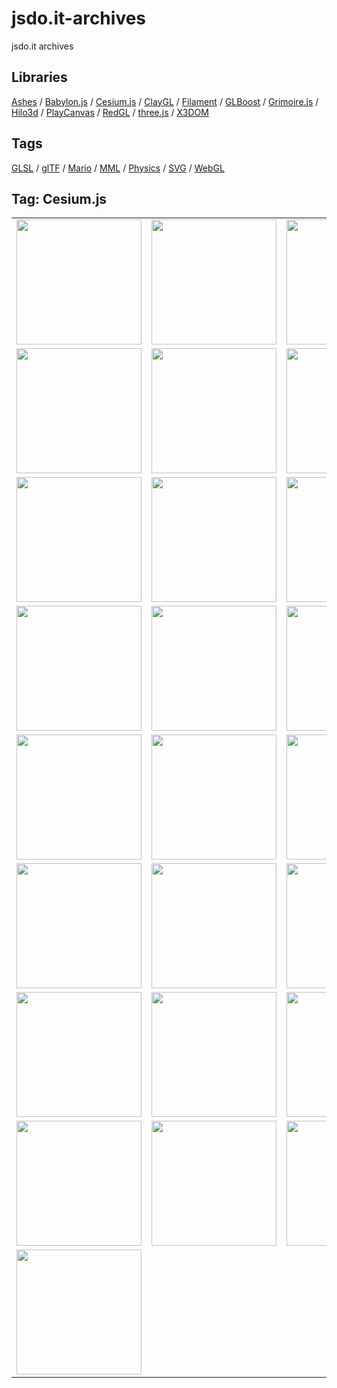 # jsdo.it-archives
jsdo.it archives

## Libraries

[Ashes](../ashes) / [Babylon.js](../babylon.js) / [Cesium.js](../cesium.js) / [ClayGL](../claygl) / [Filament](../filament) / [GLBoost](../glboost)  / [Grimoire.js](../grimoire.js) / [Hilo3d](../hilo3d) / [PlayCanvas](../playcanvas) / [RedGL](../redgl) / [three.js](../three.js) / [X3DOM](../x3dom)

## Tags

[GLSL](../glsl) / [glTF](../gltf) / [Mario](../mario) / [MML](../mml) / [Physics](../physics) / [SVG](../svg) / [WebGL](../webgl)

## Tag: Cesium.js

<table>
<tr>
<td><a href="https://cx20.github.io/jsdo.it-archives/cx20/pGyG" alt="3D地図ライブラリ「Cesium」を用いて地球を表示してみるテスト"><img src="https://cx20.github.io/jsdo.it-archives/screenshot/pGyG.jpg" width="200" height="200"></a></td>
<td><a href="https://cx20.github.io/jsdo.it-archives/cx20/w3iC" alt="Cesium.js を用いて地球を回転させてみるテスト"><img src="https://cx20.github.io/jsdo.it-archives/screenshot/w3iC.jpg" width="200" height="200"></a></td>
<td><a href="https://cx20.github.io/jsdo.it-archives/cx20/UKCJB" alt="Cesium.js で3Dモデル表示してみるテスト（その１）"><img src="https://cx20.github.io/jsdo.it-archives/screenshot/UKCJB.jpg" width="200" height="200"></a></td>
<td><a href="https://cx20.github.io/jsdo.it-archives/cx20/uw48" alt="[WebGL] Cesium.js で glTF 2.0形式のデータを表示してみるテスト"><img src="https://cx20.github.io/jsdo.it-archives/screenshot/uw48.jpg" width="200" height="200"></a></td>
</tr>
<tr>
<td><a href="https://cx20.github.io/jsdo.it-archives/cx20/eFsr" alt="[WebGL] Cesium.js で glTF 2.0形式のデータを表示してみるテスト（その２）"><img src="https://cx20.github.io/jsdo.it-archives/screenshot/eFsr.jpg" width="200" height="200"></a></td>
<td><a href="https://cx20.github.io/jsdo.it-archives/cx20/2s3w" alt="[WebGL] Cesium.js で glTF 2.0形式のデータを表示してみるテスト（その３）（調整中）"><img src="https://cx20.github.io/jsdo.it-archives/screenshot/2s3w.jpg" width="200" height="200"></a></td>
<td><a href="https://cx20.github.io/jsdo.it-archives/cx20/2I0b" alt="[WebGL] Cesium.js で glTF 2.0形式のデータを表示してみるテスト（その４）"><img src="https://cx20.github.io/jsdo.it-archives/screenshot/2I0b.jpg" width="200" height="200"></a></td>
<td><a href="https://cx20.github.io/jsdo.it-archives/cx20/cYlz" alt="[WebGL] Cesium.js で glTF 2.0形式のデータを表示してみるテスト（その５）"><img src="https://cx20.github.io/jsdo.it-archives/screenshot/cYlz.jpg" width="200" height="200"></a></td>
</tr>
<tr>
<td><a href="https://cx20.github.io/jsdo.it-archives/cx20/yWoE" alt="[WebGL] Cesium.js で glTF 2.0形式のデータを表示してみるテスト（その６）"><img src="https://cx20.github.io/jsdo.it-archives/screenshot/yWoE.jpg" width="200" height="200"></a></td>
<td><a href="https://cx20.github.io/jsdo.it-archives/cx20/47vR" alt="[WebGL] Cesium.js で glTF 2.0形式のデータを表示してみるテスト（その７）"><img src="https://cx20.github.io/jsdo.it-archives/screenshot/47vR.jpg" width="200" height="200"></a></td>
<td><a href="https://cx20.github.io/jsdo.it-archives/cx20/u7sb" alt="[WebGL] Cesium.js で glTF 2.0形式のデータを表示してみるテスト（その８）"><img src="https://cx20.github.io/jsdo.it-archives/screenshot/u7sb.jpg" width="200" height="200"></a></td>
<td><a href="https://cx20.github.io/jsdo.it-archives/cx20/0r7J" alt="[WebGL] Cesium.js で glTF 2.0形式のデータを表示してみるテスト（その９）（調整中）"><img src="https://cx20.github.io/jsdo.it-archives/screenshot/0r7J.jpg" width="200" height="200"></a></td>
</tr>
<tr>
<td><a href="https://cx20.github.io/jsdo.it-archives/cx20/6z4e" alt="[WebGL] Cesium.js で glTF 2.0形式のデータを表示してみるテスト（その１０）（調整中）"><img src="https://cx20.github.io/jsdo.it-archives/screenshot/6z4e.jpg" width="200" height="200"></a></td>
<td><a href="https://cx20.github.io/jsdo.it-archives/cx20/QQHP" alt="[WebGL] Cesium.js で glTF 2.0形式のデータを表示してみるテスト（その１１）（調整中）"><img src="https://cx20.github.io/jsdo.it-archives/screenshot/QQHP.jpg" width="200" height="200"></a></td>
<td><a href="https://cx20.github.io/jsdo.it-archives/cx20/KFfB" alt="[WebGL] Cesium.js で glTF 2.0形式のデータを表示してみるテスト（その１２）（調整中）"><img src="https://cx20.github.io/jsdo.it-archives/screenshot/KFfB.jpg" width="200" height="200"></a></td>
<td><a href="https://cx20.github.io/jsdo.it-archives/cx20/2fVS" alt="[WebGL] Cesium.js で glTF 2.0形式のデータを表示してみるテスト（その１３）（調整中）"><img src="https://cx20.github.io/jsdo.it-archives/screenshot/2fVS.jpg" width="200" height="200"></a></td>
</tr>
<tr>
<td><a href="https://cx20.github.io/jsdo.it-archives/cx20/0Gbw" alt="[WebGL] Cesium.js で glTF 2.0形式のデータを表示してみるテスト（その１４）（調整中）"><img src="https://cx20.github.io/jsdo.it-archives/screenshot/0Gbw.jpg" width="200" height="200"></a></td>
<td><a href="https://cx20.github.io/jsdo.it-archives/cx20/2QKh" alt="[WebGL] Cesium.js で glTF 2.0形式のデータを表示してみるテスト（その１５）（調整中）"><img src="https://cx20.github.io/jsdo.it-archives/screenshot/2QKh.jpg" width="200" height="200"></a></td>
<td><a href="https://cx20.github.io/jsdo.it-archives/cx20/E6bC" alt="[WebGL] Cesium.js で glTF 2.0形式のデータを表示してみるテスト（その１６）（調整中）"><img src="https://cx20.github.io/jsdo.it-archives/screenshot/E6bC.jpg" width="200" height="200"></a></td>
<td><a href="https://cx20.github.io/jsdo.it-archives/cx20/aSHJI" alt="[WebGL] Cesium.js で glTF 2.0形式のデータを表示してみるテスト（その１７）（調整中）"><img src="https://cx20.github.io/jsdo.it-archives/screenshot/aSHJI.jpg" width="200" height="200"></a></td>
</tr>
<tr>
<td><a href="https://cx20.github.io/jsdo.it-archives/cx20/MsNEK" alt="[WebGL] Cesium.js で glTF 2.0形式のデータを表示してみるテスト（その１８）（調整中）"><img src="https://cx20.github.io/jsdo.it-archives/screenshot/MsNEK.jpg" width="200" height="200"></a></td>
<td><a href="https://cx20.github.io/jsdo.it-archives/cx20/Sdyg" alt="[WebGL] Cesium.js で glTF 2.0形式のデータを表示してみるテスト（その１９）（調整中）"><img src="https://cx20.github.io/jsdo.it-archives/screenshot/Sdyg.jpg" width="200" height="200"></a></td>
<td><a href="https://cx20.github.io/jsdo.it-archives/cx20/q8ln" alt="[WebGL] Cesium.js で glTF 2.0形式のデータを表示してみるテスト（その２０）（調整中）"><img src="https://cx20.github.io/jsdo.it-archives/screenshot/q8ln.jpg" width="200" height="200"></a></td>
<td><a href="https://cx20.github.io/jsdo.it-archives/cx20/Mcta" alt="[WebGL] Cesium.js で glTF 2.0形式のデータを表示してみるテスト（その２１）（調整中）"><img src="https://cx20.github.io/jsdo.it-archives/screenshot/Mcta.jpg" width="200" height="200"></a></td>
</tr>
<tr>
<td><a href="https://cx20.github.io/jsdo.it-archives/cx20/EPjd" alt="[WebGL] Cesium.js で glTF 2.0形式のデータを表示してみるテスト（その２２）（調整中）"><img src="https://cx20.github.io/jsdo.it-archives/screenshot/EPjd.jpg" width="200" height="200"></a></td>
<td><a href="https://cx20.github.io/jsdo.it-archives/cx20/6Dgw" alt="Cesium.js を用いて富士山を表示してみるテスト"><img src="https://cx20.github.io/jsdo.it-archives/screenshot/6Dgw.jpg" width="200" height="200"></a></td>
<td><a href="https://cx20.github.io/jsdo.it-archives/cx20/sXhr" alt="Cesium.js を用いて新燃岳を表示してみるテスト"><img src="https://cx20.github.io/jsdo.it-archives/screenshot/sXhr.jpg" width="200" height="200"></a></td>
<td><a href="https://cx20.github.io/jsdo.it-archives/cx20/S4bO" alt="Cesium.js で新燃岳にSARの観測結果を合成表示してみるテスト"><img src="https://cx20.github.io/jsdo.it-archives/screenshot/S4bO.jpg" width="200" height="200"></a></td>
</tr>
<tr>
<td><a href="https://cx20.github.io/jsdo.it-archives/cx20/lNbX" alt="Cesium.js で地理院データを使ってみるテスト"><img src="https://cx20.github.io/jsdo.it-archives/screenshot/lNbX.jpg" width="200" height="200"></a></td>
<td><a href="https://cx20.github.io/jsdo.it-archives/cx20/tkxo" alt="3D地図に震度データを合成してみる"><img src="https://cx20.github.io/jsdo.it-archives/screenshot/tkxo.jpg" width="200" height="200"></a></td>
<td><a href="https://cx20.github.io/jsdo.it-archives/cx20/0MBc" alt="3D地図に震度データを合成してみる（熊本周辺）"><img src="https://cx20.github.io/jsdo.it-archives/screenshot/0MBc.jpg" width="200" height="200"></a></td>
<td><a href="https://cx20.github.io/jsdo.it-archives/cx20/sTSf" alt="3D地図に震度データを合成してみる（北海道地震）"><img src="https://cx20.github.io/jsdo.it-archives/screenshot/sTSf.jpg" width="200" height="200"></a></td>
</tr>
<tr>
<td><a href="https://cx20.github.io/jsdo.it-archives/cx20/3NKf" alt="3D地図にドット絵を描いてみるテスト"><img src="https://cx20.github.io/jsdo.it-archives/screenshot/3NKf.jpg" width="200" height="200"></a></td>
<td></td>
<td></td>
<td></td>
</tr>
</table>
